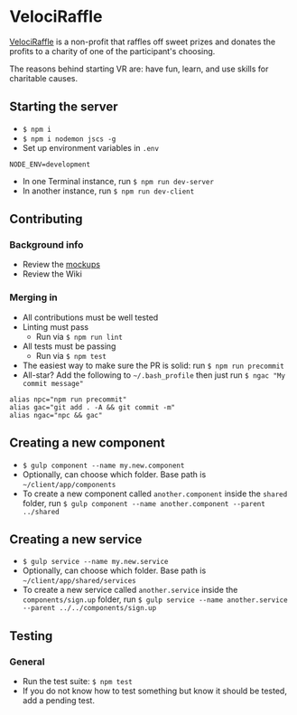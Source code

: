 # VelociRaffle

[VelociRaffle](http://www.velociraffle.com/) is a non-profit that raffles off sweet prizes and donates the profits to a charity of one of the participant's choosing.

The reasons behind starting VR are: have fun, learn, and use skills for charitable causes.

## Starting the server

* `$ npm i`
* `$ npm i nodemon jscs -g`
* Set up environment variables in `.env`

```
NODE_ENV=development
```

* In one Terminal instance, run `$ npm run dev-server`
* In another instance, run `$ npm run dev-client`

## Contributing

### Background info

* Review the [mockups](https://app.moqups.com/rgpass/TTTDn1XmmS/view/page/a6ce2d8bb)
* Review the Wiki

### Merging in

* All contributions must be well tested
* Linting must pass
  * Run via `$ npm run lint`
* All tests must be passing
  * Run via `$ npm test`
* The easiest way to make sure the PR is solid: run `$ npm run precommit`
* All-star? Add the following to `~/.bash_profile` then just run `$ ngac "My commit message"`

```
alias npc="npm run precommit"
alias gac="git add . -A && git commit -m"
alias ngac="npc && gac"
```

## Creating a new component

* `$ gulp component --name my.new.component`
* Optionally, can choose which folder. Base path is `~/client/app/components`
* To create a new component called `another.component` inside the `shared` folder, run `$ gulp component --name another.component --parent ../shared`

## Creating a new service

* `$ gulp service --name my.new.service`
* Optionally, can choose which folder. Base path is `~/client/app/shared/services`
* To create a new service called `another.service` inside the `components/sign.up` folder, run `$ gulp service --name another.service --parent ../../components/sign.up`

## Testing

### General

* Run the test suite: `$ npm test`
* If you do not know how to test something but know it should be tested, add a pending test.
